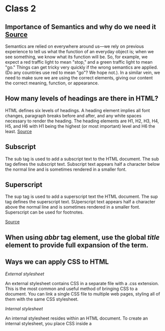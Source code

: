 # Class 2


## Importance of Semantics and why do we need it [Source](https://developer.mozilla.org/en-US/docs/Learn/HTML/Introduction_to_HTML/HTML_text_fundamentals)

Semantics are relied on everywhere around us—we rely on previous experience to tell us what the function of an everyday object is; when we see something, we know what its function will be. So, for example, we expect a red traffic light to mean "stop," and a green traffic light to mean "go." Things can get tricky very quickly if the wrong semantics are applied. (Do any countries use red to mean "go"? We hope not.). In a similar vein, we need to make sure we are using the correct elements, giving our content the correct meaning, function, or appearance.

## How many levels of headings are there in HTML?

HTML defines six levels of headings. A heading element implies all font changes, paragraph breaks before and after, and any white spaces necessary to render the heading. The heading elements are H1, H2, H3, H4, H5, and H6 with H1 being the highest (or most important) level and H6 the least. [Source](ww.w3.org)

## Subscript

The sub tag is used to add a subscript text to the HTML document. The sub tag defines the subscript text. Subscript text appears half a character below the normal line and is sometimes rendered in a smaller font.

## Superscript

The sup tag is used to add a superscript text the HTML document. The sup tag defines the superscript text. SUperscript text appears half a character above the normal line and is sometimes rendered in a smaller font. Superscript can be used for footnotes.

[Source](geeksforgeeks.org)

## When using *abbr* tag element, use the global *title* element to provide full expansion of the term.


## Ways we can apply CSS to HTML

*External stylesheet*

An external stylesheet contains CSS in a separate file with a .css extension. This is the most common and useful method of bringing CSS to a document. You can link a single CSS file to multiple web pages, styling all of them with the same CSS stylesheet.


*Internal stylesheet*

An internal stylesheet resides within an HTML document. To create an internal stylesheet, you place CSS inside a <style> element contained inside the HTML *head*. In some circumstances, internal stylesheets can be useful. For example, perhaps you're working with a content management system where you are blocked from modifying external CSS files. But for sites with more than one page, an internal stylesheet becomes a less efficient way of working. To apply uniform CSS styling to multiple pages using internal stylesheets, you must have an internal stylesheet in every web page that will use the styling. The efficiency penalty carries over to site maintenance too. With CSS in internal stylesheets, there is the risk that even one simple styling change may require edits to multiple web pages.
  
*Inline styles*
  
Inline styles are CSS declarations that affect a single HTML element, contained within a style attribute.

*Avoid using inline styles inside the HTML document. It is the opposite of a best practice. First, it is the least efficient implementation of CSS for maintenance. One styling change might require multiple edits within a single web page. Second, inline CSS also mixes (CSS) presentational code with HTML and content, making everything more difficult to read and understand. Separating code and content makes maintenance easier for all who work on the website.

There are a few circumstances where inline styles are more common. You might have to resort to using inline styles if your working environment is very restrictive. For example, perhaps your CMS only allows you to edit the HTML body. You may also see a lot of inline styles in HTML email to achieve compatibility with as many email clients as possible.* [Source](https://developer.mozilla.org/en-US/docs/Learn/CSS/First_steps/How_CSS_is_structured)
  

